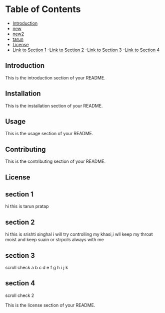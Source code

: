 # Table of Contents

- [Introduction](#introduction)
- [new](#installation)
- [new2](#usage)
- [tarun](#contributing)
- [License](#license)
- [Link to Section 1](#section-1)
-[Link to Section 2](#section-2)
-[Link to Section 3](#section-3) 
-[Link to Section 4](#section-4)

## Introduction <a name="introduction"></a>

This is the introduction section of your README.

## Installation <a name="new"></a>

This is the installation section of your README.

## Usage <a name="new2"></a>

This is the usage section of your README.

## Contributing <a name="contributing"></a>

This is the contributing section of your README.

## License <a name="license"></a>
## section 1
hi this is tarun pratap
## section 2 <a name="license"></a>
hi this is srishti singhal
i will try controlling my khasi,i wll keep my throat moist
and keep suain or strpcils always with me

## section 3 <a name="license"></a>
scroll check
a
b
c
d
e
f
g
h
i
j
k

## section 4
scroll check 2


This is the license section of your README.
